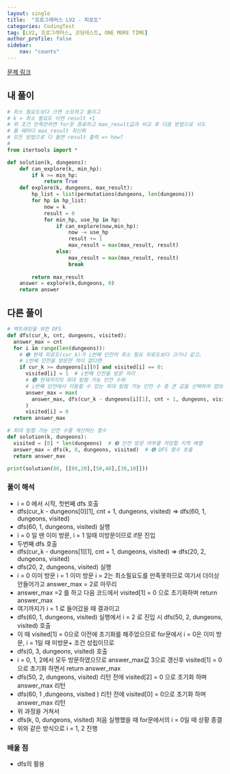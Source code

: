 ```yaml
---
layout: single
title:  "프로그래머스 LV2 - 피로도"
categories: CodingTest
tag: [LV2, 프로그래머스, 코딩테스트, ONE MORE TIME]
author_profile: false
sidebar: 
    nav: "counts"
---
```



[문제 링크](https://school.programmers.co.kr/learn/courses/30/lessons/87946)

## 내 풀이
```python
# 최소 필요도보다 크면 소모하고 돌리고
# k > 최소 필요도 이면 result +1
# 위 조건 만족안하면 for문 종료하고 max_result값과 비교 후 다음 방법으로 시도
# 돌 때마다 max_result 최신화
# 모든 방법으로 다 돌면 result 출력 => how?
#
from itertools import *

def solution(k, dungeons):
    def can_explore(k, min_hp):
        if k >= min_hp:
            return True
    def explore(k, dungeons, max_result):
        hp_list = list(permutations(dungeons, len(dungeons)))
        for hp in hp_list:
            now = k
            result = 0
            for min_hp, use_hp in hp:
                if can_explore(now,min_hp):
                    now -= use_hp
                    result += 1
                    max_result = max(max_result, result)
                else:
                    max_result = max(max_result, result)
                    break
                    
        return max_result
    answer = explore(k,dungeons, 0)
    return answer 
```

## 다른 풀이

```python
# 백트래킹을 위한 DFS
def dfs(cur_k, cnt, dungeons, visited):
  answer_max = cnt
  for i in range(len(dungeons)):
    # ➊ 현재 피로도(cur_k)가 i번째 던전의 최소 필요 피로도보다 크거나 같고,
    # i번째 던전을 방문한 적이 없다면
    if cur_k >= dungeons[i][0] and visited[i] == 0:
      visited[i] = 1  # i번째 던전을 방문 처리
      # ➋ 현재까지의 최대 탐험 가능 던전 수와
      # i번째 던전에서 이동할 수 있는 최대 탐험 가능 던전 수 중 큰 값을 선택하여 업데이트
      answer_max = max(
        answer_max, dfs(cur_k - dungeons[i][1], cnt + 1, dungeons, visited)
      )
      visited[i] = 0
  return answer_max

# 최대 탐험 가능 던전 수를 계산하는 함수
def solution(k, dungeons):
  visited = [0] * len(dungeons)  # ➌ 던전 방문 여부를 저장할 지역 배열
  answer_max = dfs(k, 0, dungeons, visited)  # ➍ DFS 함수 호출
  return answer_max

print(solution(80, [[80,20],[50,40],[30,10]]))
```

### 풀이 해석

- i = 0 에서 시작, 첫번째 dfs 호출
- dfs(cur_k - dungeons[0][1], cnt + 1, dungeons, visited) => dfs(60, 1, dungeons, visited)
- dfs(60, 1, dungeons, visited) 실행
- i = 0 일 땐 이미 방문, i = 1 일때 미방문이므로 if문 진입
- 두번째 dfs 호출
- dfs(cur_k - dungeons[1][1], cnt + 1, dungeons, visited) => dfs(20, 2, dungeons, visited)
- dfs(20, 2, dungeons, visited) 실행
- i = 0 이미 방문 i = 1 이미 방문 i = 2는 최소필요도를 만족못하므로 여기서 더이상 안들어가고 answer_max = 2로 마무리
- answer_max =2 를 하고 다음 코드에서 visited[1] = 0 으로 초기화하며 return answer_max
- 여기까지가 i = 1 로 들어갔을 때 결과이고
- dfs(60, 1, dungeons, visited) 실행에서 i = 2 로 진입 시 dfs(50, 2, dungeons, visited) 호출
- 이 때 visited[1] = 0으로 이전에 초기화를 해주었으므로 for문에서 i = 0은 이미 방문, i = 1일 때 미방문+ 조건 성립이므로
- dfs(0, 3, dungeons, visited) 호출
- i = 0, 1, 2에서 모두 방문하였으므로 answer_max값 3으로 갱신후 visited[1] = 0 으로 초기화 하면서 return answer_max
- dfs(50, 2, dungeons, visited) 리턴 전에 visited[2] = 0 으로 초기화 하며 answer_max 리턴 
- dfs(60, 1 ,dungeons, visited ) 리턴 전에 visited[0] = 0으로 초기화 하며 answer_max 리턴
- 위 과정을 거쳐서
- dfs(k, 0, dungeons, visited) 처음 실행했을 때 for문에서의 i = 0일 때 상황 종결
- 위와 같은 방식으로 i = 1, 2 진행

### 배울 점
- dfs의 활용